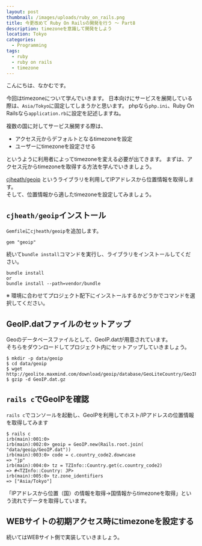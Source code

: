 ```yaml
---
layout: post
thumbnail: /images/uploads/ruby_on_rails.png
title: 今更改めて Ruby On Railsの開発を行う 〜 Part8
description: timezoneを意識して開発をしよう
location: Tokyo
categories:
  - Programming
tags:
  - ruby
  - ruby on rails
  - timezone
---
```

こんにちは、なかむです。  

今回はtimezoneについて学んでいきます。
日本向けにサービスを展開している際は、`Asia/Tokyo`に固定してしまうかと思います。
phpなら`php.ini`、Ruby On Railsなら`application.rb`に設定を記述しますね。

複数の国に対してサービス展開する際は、

* アクセス元からデフォルトとなるtimezoneを設定
* ユーザーにtimezoneを設定させる

というように利用者によってtimezoneを変える必要が出てきます。
まずは、アクセス元からtimezoneを取得する方法を学んでいきましょう。

[cjheath/geoip](https://github.com/cjheath/geoip) というライブラリを利用してIPアドレスから位置情報を取得します。  
そして、位置情報から適したtimezoneを設定してみましょう。

## `cjheath/geoip`インストール

`Gemfile`に`cjheath/geoip`を追加します。
```Gemfile
gem "geoip"
```

続いて`bundle install`コマンドを実行し、ライブラリをインストールしてください。

```
bundle install
or
bundle install --path=vendor/bundle
```
※ 環境に合わせてプロジェクト配下にインストールするかどうかでコマンドを選択してください。


## GeoIP.datファイルのセットアップ
Geoのデータベースファイルとして、GeoIP.datが用意されています。  
そちらをダウンロードしてプロジェクト内にセットアップしていきましょう。

```
$ mkdir -p data/geoip
$ cd data/geoip
$ wget http://geolite.maxmind.com/download/geoip/database/GeoLiteCountry/GeoIP.dat.gz
$ gzip -d GeoIP.dat.gz
```

## `rails c`でGeoIPを確認
`rails c`でコンソールを起動し、GeoIPを利用してホスト/IPアドレスの位置情報を取得してみます

```
$ rails c
irb(main):001:0>
irb(main):002:0> geoip = GeoIP.new(Rails.root.join( "data/geoip/GeoIP.dat"))
irb(main):003:0> code = c.country_code2.downcase
=> "jp"
irb(main):004:0> tz = TZInfo::Country.get(c.country_code2)
=> #<TZInfo::Country: JP>
irb(main):005:0> tz.zone_identifiers
=> ["Asia/Tokyo"]

```
「IPアドレスから位置（国）の情報を取得→国情報からtimezoneを取得」という流れでデータを取得しています。

## WEBサイトの初期アクセス時にtimezoneを設定する
続いてはWEBサイト側で実装していきましょう。








